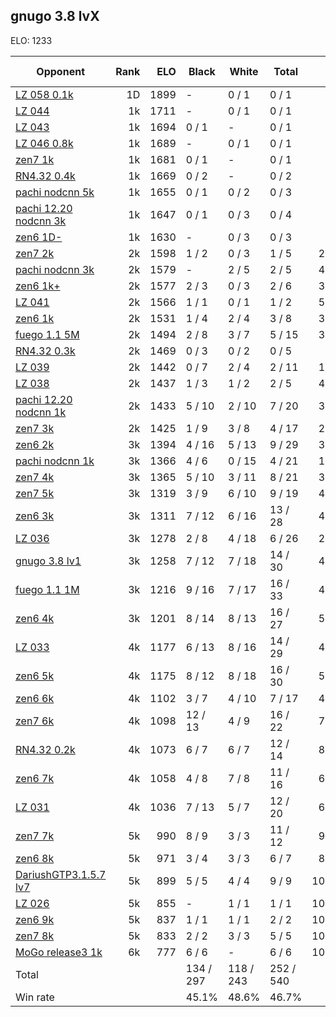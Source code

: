 ## gnugo 3.8 lvX ##

ELO: 1233

Opponent | Rank | ELO | Black | White | Total | Win rate
---------|-----:|----:|-------|-------|-------|-------:
[LZ 058 0.1k](LZ%20058%200.1k.md) | 1D | 1899 | - | 0 / 1 | 0 / 1 | 0.0%
[LZ 044](LZ%20044.md) | 1k | 1711 | - | 0 / 1 | 0 / 1 | 0.0%
[LZ 043](LZ%20043.md) | 1k | 1694 | 0 / 1 | - | 0 / 1 | 0.0%
[LZ 046 0.8k](LZ%20046%200.8k.md) | 1k | 1689 | - | 0 / 1 | 0 / 1 | 0.0%
[zen7 1k](zen7%201k.md) | 1k | 1681 | 0 / 1 | - | 0 / 1 | 0.0%
[RN4.32 0.4k](RN4.32%200.4k.md) | 1k | 1669 | 0 / 2 | - | 0 / 2 | 0.0%
[pachi nodcnn 5k](pachi%20nodcnn%205k.md) | 1k | 1655 | 0 / 1 | 0 / 2 | 0 / 3 | 0.0%
[pachi 12.20 nodcnn 3k](pachi%2012.20%20nodcnn%203k.md) | 1k | 1647 | 0 / 1 | 0 / 3 | 0 / 4 | 0.0%
[zen6 1D-](zen6%201D-.md) | 1k | 1630 | - | 0 / 3 | 0 / 3 | 0.0%
[zen7 2k](zen7%202k.md) | 2k | 1598 | 1 / 2 | 0 / 3 | 1 / 5 | 20.0%
[pachi nodcnn 3k](pachi%20nodcnn%203k.md) | 2k | 1579 | - | 2 / 5 | 2 / 5 | 40.0%
[zen6 1k+](zen6%201k+.md) | 2k | 1577 | 2 / 3 | 0 / 3 | 2 / 6 | 33.3%
[LZ 041](LZ%20041.md) | 2k | 1566 | 1 / 1 | 0 / 1 | 1 / 2 | 50.0%
[zen6 1k](zen6%201k.md) | 2k | 1531 | 1 / 4 | 2 / 4 | 3 / 8 | 37.5%
[fuego 1.1 5M](fuego%201.1%205M.md) | 2k | 1494 | 2 / 8 | 3 / 7 | 5 / 15 | 33.3%
[RN4.32 0.3k](RN4.32%200.3k.md) | 2k | 1469 | 0 / 3 | 0 / 2 | 0 / 5 | 0.0%
[LZ 039](LZ%20039.md) | 2k | 1442 | 0 / 7 | 2 / 4 | 2 / 11 | 18.2%
[LZ 038](LZ%20038.md) | 2k | 1437 | 1 / 3 | 1 / 2 | 2 / 5 | 40.0%
[pachi 12.20 nodcnn 1k](pachi%2012.20%20nodcnn%201k.md) | 2k | 1433 | 5 / 10 | 2 / 10 | 7 / 20 | 35.0%
[zen7 3k](zen7%203k.md) | 2k | 1425 | 1 / 9 | 3 / 8 | 4 / 17 | 23.5%
[zen6 2k](zen6%202k.md) | 3k | 1394 | 4 / 16 | 5 / 13 | 9 / 29 | 31.0%
[pachi nodcnn 1k](pachi%20nodcnn%201k.md) | 3k | 1366 | 4 / 6 | 0 / 15 | 4 / 21 | 19.0%
[zen7 4k](zen7%204k.md) | 3k | 1365 | 5 / 10 | 3 / 11 | 8 / 21 | 38.1%
[zen7 5k](zen7%205k.md) | 3k | 1319 | 3 / 9 | 6 / 10 | 9 / 19 | 47.4%
[zen6 3k](zen6%203k.md) | 3k | 1311 | 7 / 12 | 6 / 16 | 13 / 28 | 46.4%
[LZ 036](LZ%20036.md) | 3k | 1278 | 2 / 8 | 4 / 18 | 6 / 26 | 23.1%
[gnugo 3.8 lv1](gnugo%203.8%20lv1.md) | 3k | 1258 | 7 / 12 | 7 / 18 | 14 / 30 | 46.7%
[fuego 1.1 1M](fuego%201.1%201M.md) | 3k | 1216 | 9 / 16 | 7 / 17 | 16 / 33 | 48.5%
[zen6 4k](zen6%204k.md) | 3k | 1201 | 8 / 14 | 8 / 13 | 16 / 27 | 59.3%
[LZ 033](LZ%20033.md) | 4k | 1177 | 6 / 13 | 8 / 16 | 14 / 29 | 48.3%
[zen6 5k](zen6%205k.md) | 4k | 1175 | 8 / 12 | 8 / 18 | 16 / 30 | 53.3%
[zen6 6k](zen6%206k.md) | 4k | 1102 | 3 / 7 | 4 / 10 | 7 / 17 | 41.2%
[zen7 6k](zen7%206k.md) | 4k | 1098 | 12 / 13 | 4 / 9 | 16 / 22 | 72.7%
[RN4.32 0.2k](RN4.32%200.2k.md) | 4k | 1073 | 6 / 7 | 6 / 7 | 12 / 14 | 85.7%
[zen6 7k](zen6%207k.md) | 4k | 1058 | 4 / 8 | 7 / 8 | 11 / 16 | 68.8%
[LZ 031](LZ%20031.md) | 4k | 1036 | 7 / 13 | 5 / 7 | 12 / 20 | 60.0%
[zen7 7k](zen7%207k.md) | 5k | 990 | 8 / 9 | 3 / 3 | 11 / 12 | 91.7%
[zen6 8k](zen6%208k.md) | 5k | 971 | 3 / 4 | 3 / 3 | 6 / 7 | 85.7%
[DariushGTP3.1.5.7 lv7](DariushGTP3.1.5.7%20lv7.md) | 5k | 899 | 5 / 5 | 4 / 4 | 9 / 9 | 100.0%
[LZ 026](LZ%20026.md) | 5k | 855 | - | 1 / 1 | 1 / 1 | 100.0%
[zen6 9k](zen6%209k.md) | 5k | 837 | 1 / 1 | 1 / 1 | 2 / 2 | 100.0%
[zen7 8k](zen7%208k.md) | 5k | 833 | 2 / 2 | 3 / 3 | 5 / 5 | 100.0%
[MoGo release3 1k](MoGo%20release3%201k.md) | 6k | 777 | 6 / 6 | - | 6 / 6 | 100.0%
Total | | | 134 / 297 | 118 / 243 | 252 / 540 | 
Win rate| | | 45.1% | 48.6% | 46.7% | 

